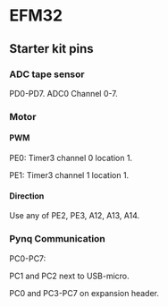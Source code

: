 # EFM32

## Starter kit pins

### ADC tape sensor

PD0-PD7. ADC0 Channel 0-7.

### Motor

#### PWM

PE0: Timer3 channel 0 location 1.

PE1: Timer3 channel 1 location 1.

#### Direction

Use any of PE2, PE3, A12, A13, A14.

### Pynq Communication

PC0-PC7:

PC1 and PC2 next to USB-micro.

PC0 and PC3-PC7 on expansion header.

